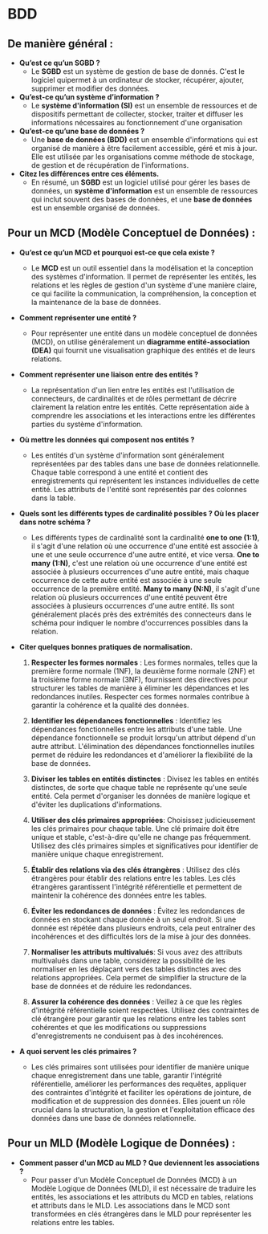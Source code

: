 # BDD

## De manière général :

- **Qu’est ce qu’un SGBD ?**
    -  Le **SGBD** est un système de gestion de base de donnés. C'est le logiciel quipermet à un ordinateur de stocker, récupérer, ajouter, supprimer et modifier des données.
- **Qu’est-ce qu’un système d’information ?**
    - Le **système d'information (SI)** est un ensemble de ressources et de dispositifs permettant de collecter, stocker, traiter et diffuser les informations nécessaires au fonctionnement d'une organisation
- **Qu’est-ce qu’une base de données ?**
    - Une **base de données (BDD)** est un ensemble d'informations qui est organisé de manière à être facilement accessible, géré et mis à jour. Elle est utilisée par les organisations comme méthode de stockage, de gestion et de récupération de l'informations.
- **Citez les différences entre ces éléments.**
    - En résumé, un **SGBD** est un logiciel utilisé pour gérer les bases de données, un **système d'information** est un ensemble de ressources qui inclut souvent des bases de données, et une **base de données** est un ensemble organisé de données.

## Pour un MCD (Modèle Conceptuel de Données) :
- **Qu’est ce qu’un MCD et pourquoi est-ce que cela existe ?**
    - Le **MCD** est un outil essentiel dans la modélisation et la conception des systèmes d'information. Il permet de représenter les entités, les relations et les règles de gestion d'un système d'une manière claire, ce qui facilite la communication, la compréhension, la conception et la maintenance de la base de données.
- **Comment représenter une entité ?**
    - Pour représenter une entité dans un modèle conceptuel de données (MCD), on utilise généralement un **diagramme entité-association (DEA)** qui fournit une visualisation graphique des entités et de leurs relations.
- **Comment représenter une liaison entre des entités ?**
    - La représentation d'un lien entre les entités est l'utilisation de connecteurs, de cardinalités et de rôles permettant de décrire clairement la relation entre les entités. Cette représentation aide à comprendre les associations et les interactions entre les différentes parties du système d'information.
- **Où mettre les données qui composent nos entités ?**
    - Les entités d'un système d'information sont généralement représentées par des tables dans une base de données relationnelle. Chaque table correspond à une entité et contient des enregistrements qui représentent les instances individuelles de cette entité. Les attributs de l'entité sont représentés par des colonnes dans la table.
- **Quels sont les différents types de cardinalité possibles ? Où les placer dans notre schéma ?**
    - Les différents types de cardinalité sont la cardinalité **one to one (1:1)**, il s'agit d'une relation où une occurrence d'une entité est associée à une et une seule occurrence d'une autre entité, et vice versa. **One to many (1:N)**, c'est une relation où une occurrence d'une entité est associée à plusieurs occurrences d'une autre entité, mais chaque occurrence de cette autre entité est associée à une seule occurrence de la première entité. **Many to many (N:N)**, il s'agit d'une relation où plusieurs occurrences d'une entité peuvent être associées à plusieurs occurrences d'une autre entité. Ils sont généralement placés près des extrémités des connecteurs dans le schéma pour indiquer le nombre d'occurrences possibles dans la relation.
- **Citer quelques bonnes pratiques de normalisation.**
    1. **Respecter les formes normales** : Les formes normales, telles que la première forme normale (1NF), la deuxième forme normale (2NF) et la troisième forme normale (3NF), fournissent des directives pour structurer les tables de manière à éliminer les dépendances et les redondances inutiles. Respecter ces formes normales contribue à garantir la cohérence et la qualité des données.

    2. **Identifier les dépendances fonctionnelles** : Identifiez les dépendances fonctionnelles entre les attributs d'une table. Une dépendance fonctionnelle se produit lorsqu'un attribut dépend d'un autre attribut. L'élimination des dépendances fonctionnelles inutiles permet de réduire les redondances et d'améliorer la flexibilité de la base de données.

    3. **Diviser les tables en entités distinctes** : Divisez les tables en entités distinctes, de sorte que chaque table ne représente qu'une seule entité. Cela permet d'organiser les données de manière logique et d'éviter les duplications d'informations.

    4. **Utiliser des clés primaires appropriées**: Choisissez judicieusement les clés primaires pour chaque table. Une clé primaire doit être unique et stable, c'est-à-dire qu'elle ne change pas fréquemment. Utilisez des clés primaires simples et significatives pour identifier de manière unique chaque enregistrement.

    5. **Établir des relations via des clés étrangères** : Utilisez des clés étrangères pour établir des relations entre les tables. Les clés étrangères garantissent l'intégrité référentielle et permettent de maintenir la cohérence des données entre les tables.

    6. **Éviter les redondances de données** : Évitez les redondances de données en stockant chaque donnée à un seul endroit. Si une donnée est répétée dans plusieurs endroits, cela peut entraîner des incohérences et des difficultés lors de la mise à jour des données.

    7. **Normaliser les attributs multivalués**: Si vous avez des attributs multivalués dans une table, considérez la possibilité de les normaliser en les déplaçant vers des tables distinctes avec des relations appropriées. Cela permet de simplifier la structure de la base de données et de réduire les redondances.

    8. **Assurer la cohérence des données** : Veillez à ce que les règles d'intégrité référentielle soient respectées. Utilisez des contraintes de clé étrangère pour garantir que les relations entre les tables sont cohérentes et que les modifications ou suppressions d'enregistrements ne conduisent pas à des incohérences.

- **A quoi servent les clés primaires ?**
    - Les clés primaires sont utilisées pour identifier de manière unique chaque enregistrement dans une table, garantir l'intégrité référentielle, améliorer les performances des requêtes, appliquer des contraintes d'intégrité et faciliter les opérations de jointure, de modification et de suppression des données. Elles jouent un rôle crucial dans la structuration, la gestion et l'exploitation efficace des données dans une base de données relationnelle.

## Pour un MLD (Modèle Logique de Données) :
- **Comment passer d'un MCD au MLD ? Que deviennent les associations ?**
    - Pour passer d'un Modèle Conceptuel de Données (MCD) à un Modèle Logique de Données (MLD), il est nécessaire de traduire les entités, les associations et les attributs du MCD en tables, relations et attributs dans le MLD. Les associations dans le MCD sont transformées en clés étrangères dans le MLD pour représenter les relations entre les tables. 